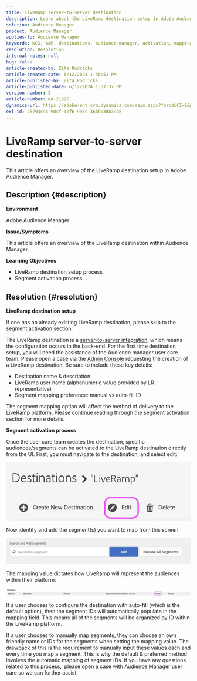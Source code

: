 ```yaml
---
title: LiveRamp server-to-server destination
description: Learn about the LiveRamp destination setup in Adobe Audience Manager.
solution: Audience Manager
product: Audience Manager
applies-to: Audience Manager
keywords: KCS, AAM, destinations, audience-manager, activation, mappings, S2S, server-to-server
resolution: Resolution
internal-notes: null
bug: false
article-created-by: Zita Rodricks
article-created-date: 6/12/2024 1:36:51 PM
article-published-by: Zita Rodricks
article-published-date: 6/12/2024 1:37:37 PM
version-number: 5
article-number: KA-21926
dynamics-url: https://adobe-ent.crm.dynamics.com/main.aspx?forceUCI=1&pagetype=entityrecord&etn=knowledgearticle&id=857a98cd-c028-ef11-840b-000d3a372703
exl-id: 25793c9c-90cf-40f6-995c-36bb93d839b8
---
```

# LiveRamp server-to-server destination


This article offers an overview of the LiveRamp destination setup in Adobe Audience Manager.

## Description {#description}


<b>Environment</b>

Adobe Audience Manager

<b>Issue/Symptoms</b>

This article offers an overview of the LiveRamp destination within Audience Manager.

<b>Learning Objectives</b>

- ​​​​​​​LiveRamp destination setup process
- Segment activation process



## Resolution {#resolution}


<b>LiveRamp destination setup</b>

If one has an already existing LiveRamp destination, please skip to the segment activation section. 

The LiveRamp destination is a [server-to-server integration](https://experienceleague.adobe.com/docs/audience-manager/user-guide/features/destinations/device-based/device-based-destinations-list.html?lang=en), which means the configuration occurs in the back-end. For the first time destination setup, you will need the assistance of the Audience manager user care team. Please open a case via the [Admin Console](https://adminconsole.adobe.com/) requesting the creation of a LiveRamp destination. Be sure to include these key details:

- Destination name & description
- LiveRamp user name (alphanumeric value provided by LR representative)
- Segment mapping preference: manual vs auto-fill ID


The segment mapping option will affect the method of delivery to the LiveRamp platform. Please continue reading through the segment activation section for more details.



<b>Segment activation process</b>

Once the user care team creates the destination, specific audiences/segments can be activated to the LiveRamp destination directly from the UI. First, you must navigate to the destination, and select edit:

![](assets/bd9e9cba-89e3-ed11-a7c7-6045bd0065b6.png)



Now identify and add the segment(s) you want to map from this screen:

![](assets/d96041d3-89e3-ed11-a7c7-6045bd0065b6.png)

The mapping value dictates how LiveRamp will represent the audiences within their platform: 

![](assets/75158bf1-89e3-ed11-a7c7-6045bd0065b6.png)

If a user chooses to configure the destination with auto-fill (which is the default option), then the segment IDs will automatically populate in the mapping field. This means all of the segments will be organized by ID within the LiveRamp platform.

If a user chooses to manually map segments, they can choose an own friendly name or IDs for the segments when setting the mapping value. The drawback of this is the requirement to manually input these values each and every time you map a segment. This is why the default & preferred method involves the automatic mapping of segment IDs. If you have any questions related to this process,  please open a case with Audience Manager user care so we can further assist.

